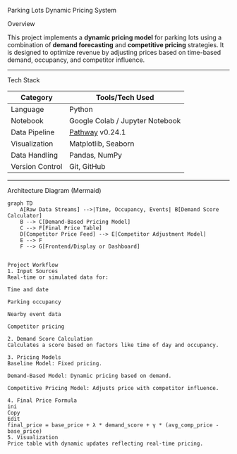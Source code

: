  Parking Lots Dynamic Pricing System

 Overview

This project implements a **dynamic pricing model** for parking lots using a combination of **demand forecasting** and **competitive pricing** strategies. It is designed to optimize revenue by adjusting prices based on time-based demand, occupancy, and competitor influence.

---

Tech Stack

| Category       | Tools/Tech Used                     |
|----------------|-------------------------------------|
| Language       | Python                              |
| Notebook       | Google Colab / Jupyter Notebook     |
| Data Pipeline  | [Pathway](https://pathway.com) v0.24.1 |
| Visualization  | Matplotlib, Seaborn                 |
| Data Handling  | Pandas, NumPy                       |
| Version Control| Git, GitHub                         |

---

Architecture Diagram (Mermaid)

```mermaid
graph TD
    A[Raw Data Streams] -->|Time, Occupancy, Events| B[Demand Score Calculator]
    B --> C[Demand-Based Pricing Model]
    C --> F[Final Price Table]
    D[Competitor Price Feed] --> E[Competitor Adjustment Model]
    E --> F
    F --> G[Frontend/Display or Dashboard]


Project Workflow
1. Input Sources
Real-time or simulated data for:

Time and date

Parking occupancy

Nearby event data

Competitor pricing

2. Demand Score Calculation
Calculates a score based on factors like time of day and occupancy.

3. Pricing Models
Baseline Model: Fixed pricing.

Demand-Based Model: Dynamic pricing based on demand.

Competitive Pricing Model: Adjusts price with competitor influence.

4. Final Price Formula
ini
Copy
Edit
final_price = base_price + λ * demand_score + γ * (avg_comp_price - base_price)
5. Visualization
Price table with dynamic updates reflecting real-time pricing.


